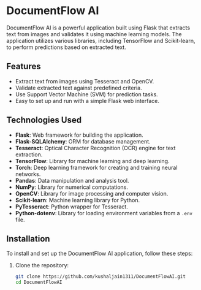 # DocumentFlow AI

DocumentFlow AI is a powerful application built using Flask that extracts text from images and validates it using machine learning models. The application utilizes various libraries, including TensorFlow and Scikit-learn, to perform predictions based on extracted text.

## Features

- Extract text from images using Tesseract and OpenCV.
- Validate extracted text against predefined criteria.
- Use Support Vector Machine (SVM) for prediction tasks.
- Easy to set up and run with a simple Flask web interface.

## Technologies Used

- **Flask**: Web framework for building the application.
- **Flask-SQLAlchemy**: ORM for database management.
- **Tesseract**: Optical Character Recognition (OCR) engine for text extraction.
- **TensorFlow**: Library for machine learning and deep learning.
- **Torch**: Deep learning framework for creating and training neural networks.
- **Pandas**: Data manipulation and analysis tool.
- **NumPy**: Library for numerical computations.
- **OpenCV**: Library for image processing and computer vision.
- **Scikit-learn**: Machine learning library for Python.
- **PyTesseract**: Python wrapper for Tesseract.
- **Python-dotenv**: Library for loading environment variables from a `.env` file.

## Installation

To install and set up the DocumentFlow AI application, follow these steps:

1. Clone the repository:
   ```bash
   git clone https://github.com/kushaljain1311/DocumentFlowAI.git
   cd DocumentFlowAI
